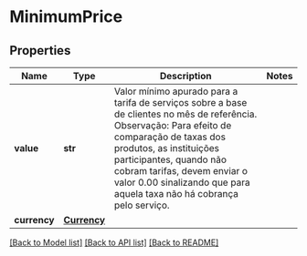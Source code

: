 # MinimumPrice

## Properties
Name | Type | Description | Notes
------------ | ------------- | ------------- | -------------
**value** | **str** | Valor mínimo apurado para a tarifa de serviços sobre a base de clientes no mês de referência.  Observação: Para efeito de comparação de taxas dos produtos, as instituições participantes, quando não cobram tarifas,  devem enviar o valor 0.00 sinalizando que para aquela taxa não há cobrança pelo serviço.  | 
**currency** | [**Currency**](Currency.md) |  | 

[[Back to Model list]](../README.md#documentation-for-models) [[Back to API list]](../README.md#documentation-for-api-endpoints) [[Back to README]](../README.md)

